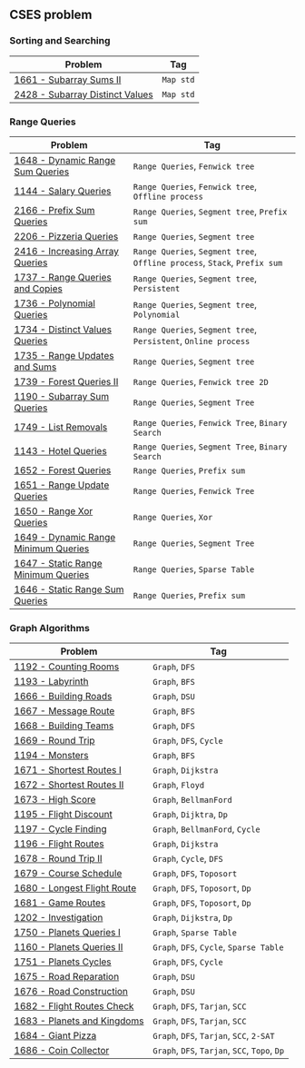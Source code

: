 ## CSES problem
### Sorting and Searching
| Problem                                   | Tag |
| -----------                               | ----------- |
| [1661 - Subarray Sums II](1661)           | `Map std` |
| [2428 - Subarray Distinct Values](2428)   | `Map std` |

### Range Queries
| Problem                                   | Tag |
| -----------                               | ----------- |
| [1648 - Dynamic Range Sum Queries](1648)  | `Range Queries`, `Fenwick tree` |
| [1144 - Salary Queries](1144)             | `Range Queries`, `Fenwick tree`, `Offline process` |
| [2166 - Prefix Sum Queries](2166)         | `Range Queries`, `Segment tree`, `Prefix sum` |
| [2206 - Pizzeria Queries](2206)           | `Range Queries`, `Segment tree` |
| [2416 - Increasing Array Queries](2416)   | `Range Queries`, `Segment tree`, `Offline process`, `Stack`, `Prefix sum`|
| [1737 - Range Queries and Copies](1737)   | `Range Queries`, `Segment tree`, `Persistent` |
| [1736 - Polynomial Queries](1736)         | `Range Queries`, `Segment tree`, `Polynomial` |
| [1734 - Distinct Values Queries](1734)    | `Range Queries`, `Segment tree`, `Persistent`, `Online process` |
| [1735 - Range Updates and Sums](1735)     | `Range Queries`, `Segment tree` |
| [1739 - Forest Queries II](1739)          | `Range Queries`, `Fenwick tree 2D`|
| [1190 - Subarray Sum Queries](1190)       | `Range Queries`, `Segment Tree` |
| [1749 - List Removals](1749)              | `Range Queries`, `Fenwick Tree`, `Binary Search`|
| [1143 - Hotel Queries](1143)              | `Range Queries`, `Segment Tree`, `Binary Search` |
| [1652 - Forest Queries](1652)             | `Range Queries`, `Prefix sum` |
| [1651 - Range Update Queries](1651)       | `Range Queries`, `Fenwick Tree`|
| [1650 - Range Xor Queries](1650)          | `Range Queries`, `Xor` |
| [1649 - Dynamic Range Minimum Queries](1649) | `Range Queries`, `Segment Tree` |
| [1647 - Static Range Minimum Queries](1647) | `Range Queries`, `Sparse Table` |
| [1646 - Static Range Sum Queries](1646)   | `Range Queries`, `Prefix sum` |

### Graph Algorithms
| Problem                                   | Tag |
| -----------                               | ----------- |
| [1192 - Counting Rooms](1192)             | `Graph`, `DFS` |
| [1193 - Labyrinth](1193)                  | `Graph`, `BFS` |
| [1666 - Building Roads](1666)             | `Graph`, `DSU` |
| [1667 - Message Route](1667)              | `Graph`, `BFS` |
| [1668 - Building Teams](1668)             | `Graph`, `DFS` |
| [1669 - Round Trip](1669)                 | `Graph`, `DFS`, `Cycle` |
| [1194 - Monsters](1194)                   | `Graph`, `BFS` |
| [1671 - Shortest Routes I](1671)          | `Graph`, `Dijkstra` |
| [1672 - Shortest Routes II](1672)         | `Graph`, `Floyd` |
| [1673 - High Score](1673)                 | `Graph`, `BellmanFord` |
| [1195 - Flight Discount](1195)            | `Graph`, `Dijktra`, `Dp` |
| [1197 - Cycle Finding](1197)              | `Graph`, `BellmanFord`, `Cycle` |
| [1196 - Flight Routes](1196)              | `Graph`, `Dijkstra` |
| [1678 - Round Trip II](1678)              | `Graph`, `Cycle`, `DFS` |
| [1679 - Course Schedule](1679)            | `Graph`, `DFS`, `Toposort` |
| [1680 - Longest Flight Route](1680)       | `Graph`, `DFS`, `Toposort`, `Dp` |
| [1681 - Game Routes](1681)                | `Graph`, `DFS`, `Toposort`, `Dp` |
| [1202 - Investigation](1202)              | `Graph`, `Dijkstra`, `Dp` |
| [1750 - Planets Queries I](1750)          | `Graph`, `Sparse Table` |
| [1160 - Planets Queries II](1160)         | `Graph`, `DFS`, `Cycle`, `Sparse Table` |
| [1751 - Planets Cycles](1751)             | `Graph`, `DFS`, `Cycle` |
| [1675 - Road Reparation](1675)            | `Graph`, `DSU` |
| [1676 - Road Construction](1676)          | `Graph`, `DSU` |
| [1682 - Flight Routes Check](1682)        | `Graph`, `DFS`, `Tarjan`, `SCC` |
| [1683 - Planets and Kingdoms](1683)       | `Graph`, `DFS`, `Tarjan`, `SCC` |
| [1684 - Giant Pizza](1684)                | `Graph`, `DFS`, `Tarjan`, `SCC`, `2-SAT` |
| [1686 - Coin Collector](1686)             | `Graph`, `DFS`, `Tarjan`, `SCC`, `Topo`, `Dp` |